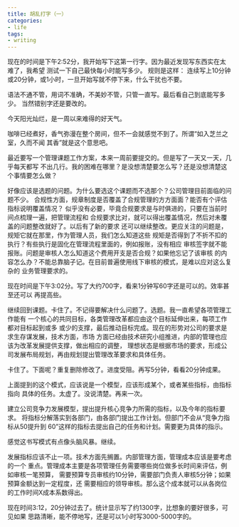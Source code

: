 ```yaml
---
title: 胡乱打字（一）
categories:
- life
tags:
- writing
---
```


现在的时间是下午2:52分，我开始写下这第一行字。因为最近发现写东西实在太难了，我希望
测试一下自己最快每小时能写多少。
规则是这样：
连续写上10分钟或20分钟，或1小时，一旦开始写就不停下来，什么干扰也不要。

语法不通不管，用词不准确，不美妙不管，只管一直写。最后看自己到底能写多少。
当然错别字还是要改的。

今天阳光灿烂，是一周以来难得的好天气。

咖啡已经煮好，香气弥漫在整个房间，但不一会就感觉不到了。所谓“如入芝兰之室，久而不闻
其香”就是这个意思吧。

最近要写一个管理课题工作方案，本来一周前要提交的。但是写了一天又一天，几乎每天都写
不出几行。我的困难在哪里？是没想清楚要怎么写？还是没想清楚这个事情要怎么做？

好像应该是选题的问题。为什么要选这个课题而不选那个？公司管理目前面临的问题不少。
合规性方面，规章制度是否覆盖了合规管理的方方面面？能否有个评估指标说明覆盖情况？
似乎没有必要，毕竟合规要求是与时俱进的，只要在当前时间点梳理一遍，把管理流程和
合规要求比对，就可以得出覆盖情况，然后对未覆盖的问题整改就好了。以后有了新的要求
还可以继续整改。更应关注的问题是，规矩它就在那里，作为管理人员，我们怎么知道这些
规矩是否得到了不折不扣的执行？有些执行是固化在管理流程里面的，例如报账，没有相应
审核签字就不能报账。问题是审核人怎么知道这个费用开支是否合规？如果他忘记了该审核
的内容怎么办？不能总靠脑子记。在目前普遍使用线下审核的模式，是难以应对这么复杂的
业务管理要求的。

现在时间是下午3:02分。写了大约700字，看来1分钟写60字还是可以的。效率甚至还可以
再提高些。

继续回到课题。卡住了。不记得要解决什么问题了。选题。我一直希望各项管理工作能有
一个核心的共同目标，各类管理改革都应由这个目标延伸出来，每项工作都对目标起到或多
或少的支撑，最后推动目标完成。现在的形势对公司的要求是求生存谋发展，技术方面，市场
方面已经由技术研究小组推进，内部的管理也应该为改革发展提供支撑，做出相应的调整，
理想状态是根据市场的要求，形成公司发展布局规划，再由规划提出管理改革要求和具体任务。

卡住了。下面呢？重复删除修改了。进度受阻。再写5分钟，看看20分钟成果。

上面提到的这个模式，应该说是一个模型，应该形成某个，或者某些指标，由指标指向
具体的任务。太虚了。没说清楚。再来一次。

建立公司竞争力发展模型，提出提升核心竞争力所需的指标，以及今年的指标要求。
将指标分解落实到各部门，由各部门提出工作计划。但部门不会从“竞争力指标从50提升到
60”这样的指标去提出自己的任务和计划。需要更为具体的指示。

感觉这书写模式有点像头脑风暴。继续。

发展指标应该不止一项。技术方面先搁置。内部管理方面，管理成本应该是要考虑的一个
重点。管理成本主要是各项管理任务需要哪些岗位做多长时间来评估，例如审核一笔预算，
需要预算专员审核约10分钟，需要部门负责人审核5分钟；如果预算金额达到一定程度，还
需要相应的领导审核。那么这个成本就可以从各岗位的工作时间X成本系数得出。

现在时间3:12，20分钟过去了。统计显示写了约1300字，比想象的要好很多，可见如果
思路清晰，能不停地写，还是可以1小时写3000-5000字的。

